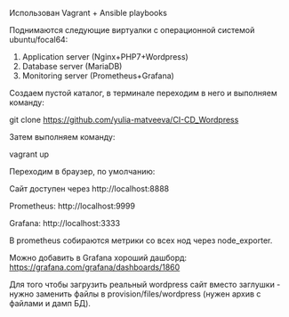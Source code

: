Использован Vagrant + Ansible playbooks

Поднимаются следующие виртуалки с операционной системой ubuntu/focal64:

1) Application server (Nginx+PHP7+Wordpress)
2) Database server (MariaDB)
3) Monitoring server (Prometheus+Grafana)

Создаем пустой каталог, в терминале переходим в него и выполняем команду:

git clone https://github.com/yulia-matveeva/CI-CD_Wordpress

Затем выполняем команду:

vagrant up 

Переходим в браузер, по умолчанию:

Сайт доступен через http://localhost:8888

Prometheus: http://localhost:9999

Grafana: http://localhost:3333 

В prometheus собираются метрики со всех нод через node_exporter.

Можно добавить в Grafana хороший дашборд:
https://grafana.com/grafana/dashboards/1860

Для того чтобы загрузить реальный wordpress сайт вместо заглушки - нужно заменить файлы в provision/files/wordpress (нужен архив с файлами и дамп БД).
